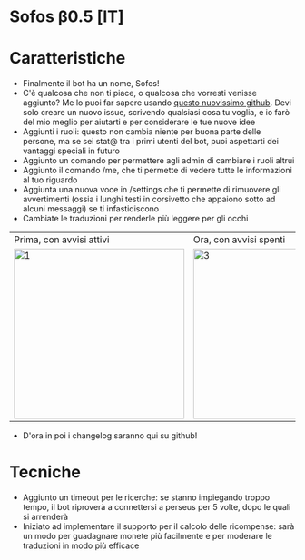 # Sofos β0.5 [IT]

# Caratteristiche

- Finalmente il bot ha un nome, Sofos!
- C'è qualcosa che non ti piace, o qualcosa che vorresti venisse aggiunto? Me lo puoi far sapere usando [questo nuovissimo github](https://github.com/FireFlashing/SofosIssues/issues/new). Devi solo creare un nuovo issue, scrivendo qualsiasi cosa tu voglia, e io farò del mio meglio per aiutarti e per considerare le tue nuove idee
- Aggiunti i ruoli: questo non cambia niente per buona parte delle persone, ma se sei stat@ tra i primi utenti del bot, puoi aspettarti dei vantaggi speciali in futuro
- Aggiunto un comando per permettere agli admin di cambiare i ruoli altrui
- Aggiunto il comando /me, che ti permette di vedere tutte le informazioni al tuo riguardo
- Aggiunta una nuova voce in /settings che ti permette di rimuovere gli avvertimenti (ossia i lunghi testi in corsivetto che appaiono sotto ad alcuni messaggi) se ti infastidiscono
- Cambiate le traduzioni per renderle più leggere per gli occhi

<table>
  <tr>
    <td><testo>Prima, con avvisi attivi</testo></td>
    <td><testo>Ora, con avvisi spenti</testo></td>
  </tr>
  <tr>
    <td> <img src="https://user-images.githubusercontent.com/40890953/110239559-e0737280-7f47-11eb-8dfc-544c15c66f8f.png"  alt="1" width=300></td>
    <td><img src="https://user-images.githubusercontent.com/40890953/110239560-e49f9000-7f47-11eb-9ff0-4a1a8d5659d0.png" alt="3" width =300></td>
   </tr>
</table>

- D'ora in poi i changelog saranno qui su github!

# Tecniche

- Aggiunto un timeout per le ricerche: se stanno impiegando troppo tempo, il bot riproverà a connettersi a perseus per 5 volte, dopo le quali si arrenderà
- Iniziato ad implementare il supporto per il calcolo delle ricompense: sarà un modo per guadagnare monete più facilmente e per moderare le traduzioni in modo più efficace
